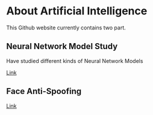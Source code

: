 # About Artificial Intelligence

This Github website currently contains two part.

## Neural Network Model Study
Have studied different kinds of Neural Network Models

[Link](./ToNN/)

## Face Anti-Spoofing

[Link](./FAS/)